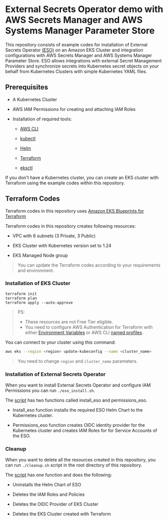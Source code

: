 # External Secrets Operator demo with AWS Secrets Manager and AWS Systems Manager Parameter Store

This repository consists of example codes for installation of External Secrets Operator [(ESO)](https://external-secrets.io/) on an Amazon EKS Cluster and integration configurations with AWS Secrets Manager and AWS Systems Manager Parameter Store. ESO allows integrations with external Secret Management Providers and synchronize secrets into Kubernetes secret objects on your behalf from Kubernetes Clusters with simple Kubernetes YAML files.

## Prerequisites

- A Kubernetes Cluster

- AWS IAM Permissions for creating and attaching IAM Roles

- Installation of required tools:

  - [AWS CLI](https://aws.amazon.com/cli/)

  - [kubectl](https://kubernetes.io/docs/tasks/tools/#kubectl)

  - [Helm](https://helm.sh/docs/intro/install/)

  - [Terraform](https://learn.hashicorp.com/tutorials/terraform/install-cli#install-terraform)

  - [eksctl](https://docs.aws.amazon.com/eks/latest/userguide/eksctl.html)

If you don't have a Kubernetes cluster, you can create an EKS cluster with Terraform using the example codes within this repository.

## Terraform Codes

Terraform codes in this repository uses [Amazon EKS Blueprints for Terraform](https://aws-ia.github.io/terraform-aws-eks-blueprints/main/)

Terraform codes in this repository creates following resources:

- VPC with 6 subnets (3 Private, 3 Public)

- EKS Cluster with Kubernetes version set to 1.24

- EKS Managed Node group

> You can update the Terraform codes according to your requirements and environment.

### Installation of EKS Cluster

```shell
terraform init
terraform plan
terraform apply --auto-approve
```

> PS:
>
> - These resources are not Free Tier eligible.
> - You need to configure AWS Authentication for Terraform with either [Environment Variables](https://docs.aws.amazon.com/cli/latest/userguide/cli-configure-envvars.html#envvars-set) or AWS CLI [named profiles](https://docs.aws.amazon.com/cli/latest/userguide/cli-configure-profiles.html#cli-configure-profiles-create).

You can connect to your cluster using this command:

```bash
aws eks --region <region> update-kubeconfig --name <cluster_name>
```

> You need to change `region` and `cluster_name` parameters.

### Installation of External Secrets Operator

When you want to install External Secrets Operator and configure IAM Permissions you can run `./eso_install.sh`.

The [script](./eso_install.sh) has two functions called install_eso and permissions_eso.

- Install_eso function installs the required ESO Helm Chart to the Kubernetes cluster.

- Permissions_eso function creates OIDC identity provider for the Kubernetes cluster and creates IAM Roles for for Service Accounts of the ESO.

### Cleanup

When you want to delete all the resources created in this repository, you can run `./cleanup.sh` script in the root directory of this repository.

The [script](./cleanup.sh) has one function and does the following:

- Uninstalls the Helm Chart of ESO

- Deletes the IAM Roles and Policies

- Deletes the OIDC Provider of EKS Cluster

- Deletes the EKS Cluster created with Terraform

